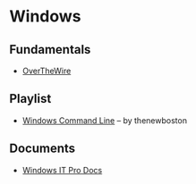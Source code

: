 # Windows

##  Fundamentals
- [OverTheWire](https://overthewire.org/wargames/)

## Playlist
- [Windows Command Line](https://www.youtube.com/watch?v=MBBWVgE0ewk&list=PL6gx4Cwl9DGDV6SnbINlVUd0o2xT4JbMu) – by thenewboston

## Documents
- [Windows IT Pro Docs](https://learn.microsoft.com/en-us/windows-server/)
